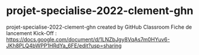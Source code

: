 # projet-specialise-2022-clement-ghn
projet-specialise-2022-clement-ghn created by GitHub Classroom
Fiche de lancement Kick-Off :
https://docs.google.com/document/d/1LNZbJgy8VqAs7m0HYuv6-JKh8PLQ4bWPP1HRdYa_6FE/edit?usp=sharing
